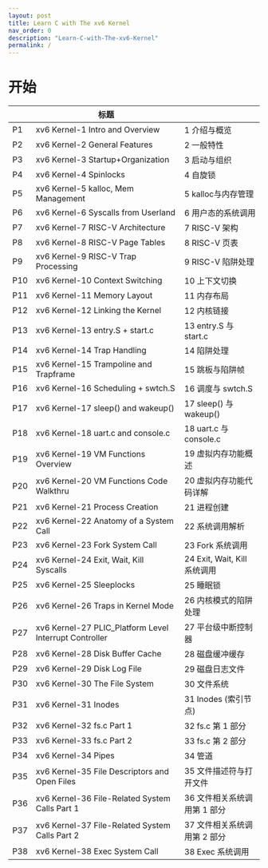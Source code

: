 ```yaml
---
layout: post
title: Learn C with The xv6 Kernel
nav_order: 0
description: "Learn-C-with-The-xv6-Kernel"
permalink: /
---
```



# 开始



|      | 标题                                                   |                              |
| ---- | ------------------------------------------------------ | ---------------------------- |
| P1   | xv6 Kernel-1 Intro and Overview                        | 1 介绍与概览                 |
| P2   | xv6 Kernel-2 General Features                          | 2 一般特性                   |
| P3   | xv6 Kernel-3 Startup+Organization                      | 3 启动与组织                 |
| P4   | xv6 Kernel-4 Spinlocks                                 | 4 自旋锁                     |
| P5   | xv6 Kernel-5 kalloc, Mem Management                    | 5 kalloc与内存管理           |
| P6   | xv6 Kernel-6 Syscalls from Userland                    | 6 用户态的系统调用           |
| P7   | xv6 Kernel-7 RISC-V Architecture                       | 7 RISC-V 架构                |
| P8   | xv6 Kernel-8 RISC-V Page Tables                        | 8 RISC-V 页表                |
| P9   | xv6 Kernel-9 RISC-V Trap Processing                    | 9 RISC-V 陷阱处理            |
| P10  | xv6 Kernel-10 Context Switching                        | 10 上下文切换                |
| P11  | xv6 Kernel-11 Memory Layout                            | 11 内存布局                  |
| P12  | xv6 Kernel-12 Linking the Kernel                       | 12 内核链接                  |
| P13  | xv6 Kernel-13 entry.S + start.c                        | 13 entry.S 与 start.c        |
| P14  | xv6 Kernel-14 Trap Handling                            | 14 陷阱处理                  |
| P15  | xv6 Kernel-15 Trampoline and Trapframe                 | 15 跳板与陷阱帧              |
| P16  | xv6 Kernel-16 Scheduling + swtch.S                     | 16 调度与 swtch.S            |
| P17  | xv6 Kernel-17 sleep() and wakeup()                     | 17 sleep() 与 wakeup()       |
| P18  | xv6 Kernel-18 uart.c and console.c                     | 18 uart.c 与 console.c       |
| P19  | xv6 Kernel-19 VM Functions Overview                    | 19 虚拟内存功能概述          |
| P20  | xv6 Kernel-20 VM Functions Code Walkthru               | 20 虚拟内存功能代码详解      |
| P21  | xv6 Kernel-21 Process Creation                         | 21 进程创建                  |
| P22  | xv6 Kernel-22 Anatomy of a System Call                 | 22 系统调用解析              |
| P23  | xv6 Kernel-23 Fork System Call                         | 23 Fork 系统调用             |
| P24  | xv6 Kernel-24 Exit, Wait, Kill Syscalls                | 24 Exit, Wait, Kill 系统调用 |
| P25  | xv6 Kernel-25 Sleeplocks                               | 25 睡眠锁                    |
| P26  | xv6 Kernel-26 Traps in Kernel Mode                     | 26 内核模式的陷阱处理        |
| P27  | xv6 Kernel-27 PLIC_Platform Level Interrupt Controller | 27 平台级中断控制器          |
| P28  | xv6 Kernel-28 Disk Buffer Cache                        | 28 磁盘缓冲缓存              |
| P29  | xv6 Kernel-29 Disk Log File                            | 29 磁盘日志文件              |
| P30  | xv6 Kernel-30 The File System                          | 30 文件系统                  |
| P31  | xv6 Kernel-31 Inodes                                   | 31 Inodes (索引节点)         |
| P32  | xv6 Kernel-32 fs.c Part 1                              | 32 fs.c 第 1 部分            |
| P33  | xv6 Kernel-33 fs.c Part 2                              | 33 fs.c 第 2 部分            |
| P34  | xv6 Kernel-34 Pipes                                    | 34 管道                      |
| P35  | xv6 Kernel-35 File Descriptors and Open Files          | 35 文件描述符与打开文件      |
| P36  | xv6 Kernel-36 File-Related System Calls Part 1         | 36 文件相关系统调用第 1 部分 |
| P37  | xv6 Kernel-37 File-Related System Calls Part 2         | 37 文件相关系统调用第 2 部分 |
| P38  | xv6 Kernel-38 Exec System Call                         | 38 Exec 系统调用             |

